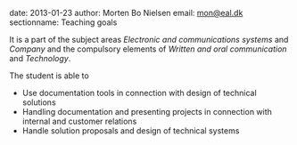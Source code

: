 date: 2013-01-23
author: Morten Bo Nielsen
email: mon@eal.dk
sectionname: Teaching goals

It is a part of the subject areas *Electronic and communications systems* and *Company* and the compulsory elements of *Written and oral communication* and *Technology*.

The student is able to

* Use documentation tools in connection with design of technical solutions
* Handling documentation and presenting projects in connection with internal and customer relations
* Handle solution proposals and design of technical systems


